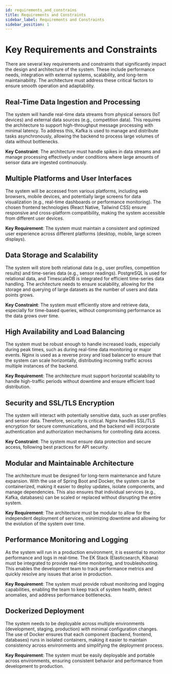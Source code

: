 ```yaml
---
id: requirements_and_constrains
title: Requirements and Constraints
sidebar_label: Requirements and Constraints
sidebar_position: 1
---
```


# Key Requirements and Constraints

There are several key requirements and constraints that significantly impact the design and architecture of the system. These include performance needs, integration with external systems, scalability, and long-term maintainability. The architecture must address these critical factors to ensure smooth operation and adaptability. 

## Real-Time Data Ingestion and Processing

The system will handle real-time data streams from physical sensors (IoT devices) and external data sources (e.g., competition data). This requires the architecture to support high-throughput message processing with minimal latency. To address this, Kafka is used to manage and distribute tasks asynchronously, allowing the backend to process large volumes of data without bottlenecks. 

**Key Constraint**: The architecture must handle spikes in data streams and manage processing effectively under conditions where large amounts of sensor data are ingested continuously. 

## Multiple Platforms and User Interfaces

The system will be accessed from various platforms, including web browsers, mobile devices, and potentially large screens for data visualization (e.g., real-time dashboards or performance monitoring). The chosen frontend technologies (React Native, Tailwind CSS) ensure responsive and cross-platform compatibility, making the system accessible from different user devices. 

**Key Requirement**: The system must maintain a consistent and optimized user experience across different platforms (desktop, mobile, large screen displays). 

## Data Storage and Scalability

The system will store both relational data (e.g., user profiles, competition results) and time-series data (e.g., sensor readings). PostgreSQL is used for relational data, and TimescaleDB is integrated for efficient time-series data handling. The architecture needs to ensure scalability, allowing for the storage and querying of large datasets as the number of users and data points grows. 

**Key Constraint**: The system must efficiently store and retrieve data, especially for time-based queries, without compromising performance as the data grows over time. 

## High Availability and Load Balancing

The system must be robust enough to handle increased loads, especially during peak times, such as during real-time data monitoring or major events. Nginx is used as a reverse proxy and load balancer to ensure that the system can scale horizontally, distributing incoming traffic across multiple instances of the backend. 

**Key Requirement**: The architecture must support horizontal scalability to handle high-traffic periods without downtime and ensure efficient load distribution. 

## Security and SSL/TLS Encryption

The system will interact with potentially sensitive data, such as user profiles and sensor data. Therefore, security is critical. Nginx handles SSL/TLS encryption for secure communications, and the backend will incorporate authentication and authorization mechanisms for controlling data access. 

**Key Constraint**: The system must ensure data protection and secure access, following best practices for API security. 

## Modular and Maintainable Architecture

The architecture must be designed for long-term maintenance and future expansion. With the use of Spring Boot and Docker, the system can be containerized, making it easier to deploy updates, isolate components, and manage dependencies. This also ensures that individual services (e.g., Kafka, databases) can be scaled or replaced without disrupting the entire system. 

**Key Requirement**: The architecture must be modular to allow for the independent deployment of services, minimizing downtime and allowing for the evolution of the system over time. 

## Performance Monitoring and Logging

As the system will run in a production environment, it is essential to monitor performance and logs in real-time. The EK Stack (Elasticsearch, Kibana) must be integrated to provide real-time monitoring, and troubleshooting. This enables the development team to track performance metrics and quickly resolve any issues that arise in production. 

**Key Requirement**: The system must provide robust monitoring and logging capabilities, enabling the team to keep track of system health, detect anomalies, and address performance bottlenecks. 

## Dockerized Deployment

The system needs to be deployable across multiple environments (development, staging, production) with minimal configuration changes. The use of Docker ensures that each component (backend, frontend, databases) runs in isolated containers, making it easier to maintain consistency across environments and simplifying the deployment process. 

**Key Requirement**: The system must be easily deployable and portable across environments, ensuring consistent behavior and performance from development to production.


